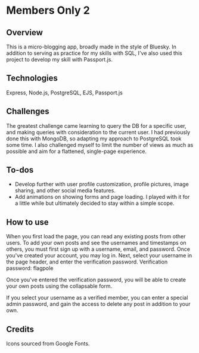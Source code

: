 # Members Only 2

## Overview
This is a micro-blogging app, broadly made in the style of Bluesky. In addition to serving as practice for my skills with SQL, I've also used this project to develop my skill with Passport.js.

## Technologies
Express, Node.js, PostgreSQL, EJS, Passport.js

## Challenges
The greatest challenge came learning to query the DB for a specific user, and making queries with consideration to the current user. I had previously done this with MongoDB, so adapting my approach to PostgreSQL took some time. I also challenged myself to limit the number of views as much as possible and aim for a flattened, single-page experience.

## To-dos
- Develop further with user profile customization, profile pictures, image sharing, and other social media features.
- Add animations on showing forms and page loading. I played with it for a little while but ultimately decided to stay within a simple scope.

## How to use
When you first load the page, you can read any existing posts from other users. 
To add your own posts and see the usernames and timestamps on others, you must first sign up with a username, email, and password.
Once you've created your account, you may log in. Next, select your username in the page header, and enter the verification password.
Verification password: flagpole

Once you've entered the verification password, you will be able to create your own posts using the collapsable form.

If you select your username as a verified member, you can enter a special admin password, and gain the access to delete any post in addition to your own.

## Credits
Icons sourced from Google Fonts. 